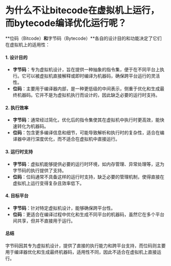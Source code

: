 # 为什么不让bitecode在虚拟机上运行，而bytecode编译优化运行呢？

\*\*位码（Bitcode）**和**字节码（Bytecode）\*\*各自的设计目的和功能决定了它们在虚拟机上的适用性：

#### 1. **设计目的**

* **字节码**：专为虚拟机设计，旨在提供一种抽象的指令集，便于在不同平台上执行。它可以被虚拟机直接解释或即时编译为机器码，确保跨平台运行的灵活性。
* **位码**：主要用于编译器内部，是一种更低级的中间表示，侧重于优化和生成最终机器码。它并不是为虚拟机执行而设计的，因此缺乏必要的运行时支持。

#### 2. **执行效率**

* **字节码**：通常经过简化，优化后的指令集使其在虚拟机中执行时更高效，能快速转化为机器码。
* **位码**：包含更多编译信息和细节，可能导致解析和执行时的复杂性，适合在编译器中进行深度优化，而不适合在虚拟机中直接运行。

#### 3. **运行时支持**

* **字节码**：虚拟机能够提供必要的运行时环境，如内存管理、异常处理等，这为字节码的执行提供了支持。
* **位码**：位码通常不具备这样的运行时支持，缺乏必要的管理机制，使得直接在虚拟机上运行变得复杂且效率低下。

#### 4. **目标平台**

* **字节码**：针对特定虚拟机设计，能够确保跨平台性。
* **位码**：更适合在编译过程中优化和生成不同平台的机器码，虽然它在多个平台间共享，但并不直接用于运行。

#### 总结

字节码因其专为虚拟机设计，提供了直接的执行能力和跨平台支持，而位码则主要用于编译器优化和生成最终机器码，适用性不同，因此不适合在虚拟机上直接运行。
